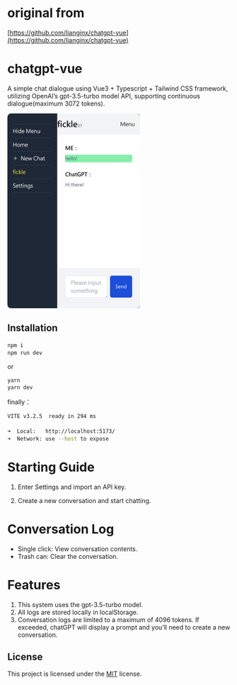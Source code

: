 # original from
[https://github.com/lianginx/chatgpt-vue](https://github.com/lianginx/chatgpt-vue)
# chatgpt-vue

A simple chat dialogue using Vue3 + Typescript + Tailwind CSS framework, utilizing OpenAI’s gpt-3.5-turbo model API, supporting continuous dialogue(maximum 3072 tokens).

<img src="img/preview.jpg" width="300">

## Installation

```bash
npm i
npm run dev
```

or

```bash
yarn
yarn dev
```

finally：

```bash
VITE v3.2.5  ready in 294 ms

➜  Local:   http://localhost:5173/
➜  Network: use --host to expose
```

# Starting Guide

1. Enter Settings and import an API key.

2. Create a new conversation and start chatting.

# Conversation Log

* Single click: View conversation contents.  
* Trash can: Clear the conversation.
# Features

1. This system uses the gpt-3.5-turbo model.  
2. All logs are stored locally in localStorage.  
3. Conversation logs are limited to a maximum of 4096 tokens. If exceeded, chatGPT will display a prompt and you’ll need to create a new conversation.

## License

This project is licensed under the [MIT](LICENSE) license.
